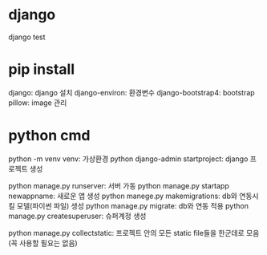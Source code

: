 # django
django test

# pip install
django: django 설치
django-environ: 환경변수
django-bootstrap4: bootstrap
pillow: image 관리

# python cmd
python -m venv venv: 가상환경
python django-admin startproject: django 프로젝트 생성

python manage.py runserver: 서버 가동
python manage.py startapp newappname: 새로운 앱 생성
python manege.py makemigrations: db와 연동시킬 모델(파이썬 파일) 생성
python manage.py migrate: db와 연동 적용
python manage.py createsuperuser: 슈퍼계정 생성

python manage.py collectstatic: 프로젝트 안의 모든 static file들을 한군데로 모음(꼭 사용할 필요는 없음)

